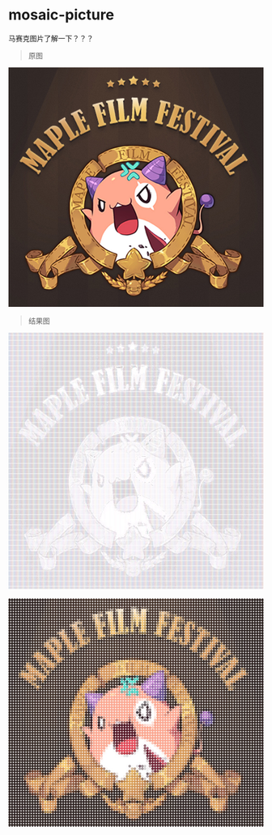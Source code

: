 # mosaic-picture
马赛克图片了解一下？？？

> 原图

![原图](temp.jpg)

> 结果图

![字符图](result.png)

![马赛克](result1.png)
